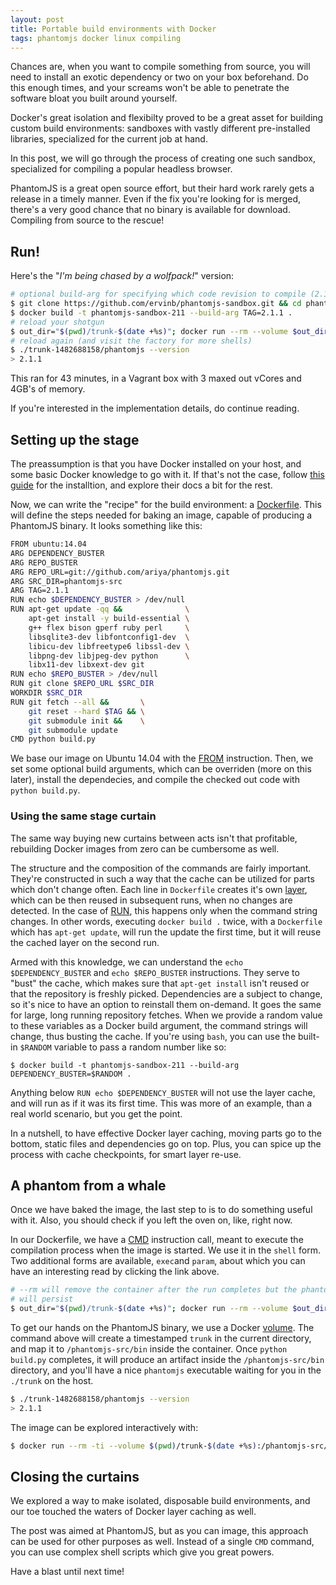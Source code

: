 ```yaml
---
layout: post
title: Portable build environments with Docker
tags: phantomjs docker linux compiling
---
```


Chances are, when you want to compile something from source, you will need to
install an exotic dependency or two on your box beforehand. Do this enough times,
and your screams won't be able to penetrate the software bloat you built around yourself.

Docker's great isolation and flexibilty proved to be a great asset for building
custom build environments: sandboxes with vastly different pre-installed libraries,
specialized for the current job at hand.

In this post, we will go through the process of creating one such sandbox, specialized
for compiling a popular headless browser.

PhantomJS is a great open source effort, but their hard work rarely gets a release
in a timely manner. Even if the fix you're looking for is merged, there's a very
good chance that no binary is available for download. Compiling from source to the rescue!

## Run!

Here's the "*I'm being chased by a wolfpack!*" version:

```sh
# optional build-arg for specifying which code revision to compile (2.1.1 by default)
$ git clone https://github.com/ervinb/phantomjs-sandbox.git && cd phantomjs-sandbox
$ docker build -t phantomjs-sandbox-211 --build-arg TAG=2.1.1 .
# reload your shotgun
$ out_dir="$(pwd)/trunk-$(date +%s)"; docker run --rm --volume $out_dir:/phantomjs-src/bin phantomjs-sandbox
# reload again (and visit the factory for more shells)
$ ./trunk-1482688158/phantomjs --version
> 2.1.1
```

This ran for 43 minutes, in a Vagrant box with 3 maxed out vCores and 4GB's of memory.

If you're interested in the implementation details, do continue reading.

## Setting up the stage

The preassumption is that you have Docker installed on your host,
and some basic Docker knowledge to go with it. If that's not the case,
follow [this guide](https://docs.docker.com/engine/installation/) for the installtion,
and explore their docs a bit for the rest.

Now, we can write the "recipe" for the build environment: a
[Dockerfile](https://docs.docker.com/engine/reference/builder/).
This will define the steps needed for baking an image, capable of producing a PhantomJS
binary. It looks something like this:

```sh
FROM ubuntu:14.04
ARG DEPENDENCY_BUSTER
ARG REPO_BUSTER
ARG REPO_URL=git://github.com/ariya/phantomjs.git
ARG SRC_DIR=phantomjs-src
ARG TAG=2.1.1
RUN echo $DEPENDENCY_BUSTER > /dev/null
RUN apt-get update -qq &&              \
    apt-get install -y build-essential \
    g++ flex bison gperf ruby perl     \
    libsqlite3-dev libfontconfig1-dev  \
    libicu-dev libfreetype6 libssl-dev \
    libpng-dev libjpeg-dev python      \
    libx11-dev libxext-dev git
RUN echo $REPO_BUSTER > /dev/null
RUN git clone $REPO_URL $SRC_DIR
WORKDIR $SRC_DIR
RUN git fetch --all &&       \
    git reset --hard $TAG && \
    git submodule init &&    \
    git submodule update
CMD python build.py
```
We base our image on Ubuntu 14.04 with the [FROM](https://docs.docker.com/engine/reference/builder/#/from)
instruction. Then, we set some optional build arguments, which can be overriden (more on this later),
install the dependecies, and compile the checked out code with `python build.py`.

### Using the same stage curtain

The same way buying new curtains between acts isn't that profitable, rebuilding
Docker images from zero can be cumbersome as well.

The structure and the composition of the commands are fairly important. They're
constructed in such a way that the cache can be utilized for parts which don't change often.
Each line in `Dockerfile` creates it's own [layer](https://docs.docker.com/engine/userguide/storagedriver/imagesandcontainers/),
which can be then reused in subsequent runs, when no changes are detected. In the case of [RUN](https://docs.docker.com/engine/reference/builder/#/run),
this happens only when the command string changes. In other words, executing
`docker build .` twice, with a `Dockerfile` which has `apt-get update`, will run the
update the first time, but it will reuse the cached layer on the second run.

Armed with this knowledge, we can understand the `echo $DEPENDENCY_BUSTER` and
`echo $REPO_BUSTER` instructions. They serve to "bust" the cache, which makes sure that
`apt-get install` isn't reused or that the repository is freshly picked.
Dependencies are a subject to change, so it's nice to have an option to reinstall them on-demand.
It goes the same for large, long running repository fetches. When we provide a random
value to these variables as a Docker build argument, the command strings will
change, thus busting the cache.
If you're using `bash`, you can use the built-in `$RANDOM` variable to pass a
random number like so:

```
$ docker build -t phantomjs-sandbox-211 --build-arg DEPENDENCY_BUSTER=$RANDOM .
```

Anything below `RUN echo $DEPENDENCY_BUSTER` will not use the layer cache, and will
run as if it was its first time. This was more of an example, than a real world  scenario,
but you get the point.

In a nutshell, to have effective Docker layer caching, moving parts go to the bottom,
static files and dependencies go on top. Plus, you can spice up the process with
cache checkpoints, for smart layer re-use.

## A phantom from a whale

Once we have baked the image, the last step to is to do something useful with it. Also,
you should check if you left the oven on, like, right now.

In our Dockerfile, we have a [CMD](https://docs.docker.com/engine/reference/builder/#/cmd)
instruction call, meant to execute the compilation process when the image is started.
We use it in the `shell` form. Two additional forms are available, `exec`and `param`,
about which you can have an interesting read by clicking the link above.

```sh
# --rm will remove the container after the run completes but the phantomjs executable
# will persist
$ out_dir="$(pwd)/trunk-$(date +%s)"; docker run --rm --volume $out_dir:/phantomjs-src/bin phantomjs-sandbox
```

To get our hands on the PhantomJS binary, we use a Docker [volume](https://docs.docker.com/engine/tutorials/dockervolumes/).
The command above will create a timestamped `trunk` in the current directory,
and map it to `/phantomjs-src/bin` inside the container. Once `python build.py` completes,
it will produce an artifact inside the `/phantomjs-src/bin` directory,
and you'll have a nice `phantomjs` executable waiting for you in the `./trunk` on the host.

```sh
$ ./trunk-1482688158/phantomjs --version
> 2.1.1
```

The image can be explored interactively with:

```sh
$ docker run --rm -ti --volume $(pwd)/trunk-$(date +%s):/phantomjs-src/bin phantomjs-sandbox /bin/bash
```

## Closing the curtains

We explored a way to make isolated, disposable build environments, and our toe touched the
waters of Docker layer caching as well.

The post was aimed at PhantomJS, but as you can image, this approach can be used
for other purposes as well. Instead of a single `CMD` command, you can use complex
shell scripts which give you great powers.

Have a blast until next time!
